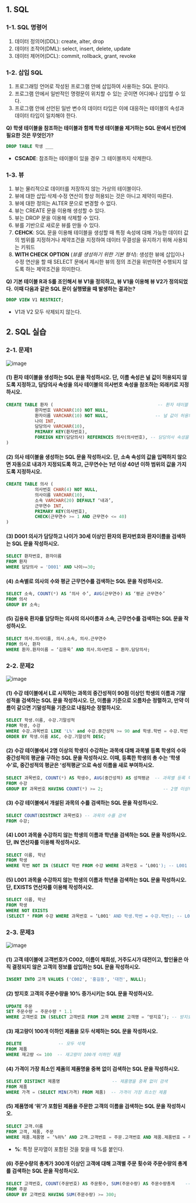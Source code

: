 ## 1. SQL
### 1-1. SQL 명령어
1. 데이터 정의어(DDL): create, alter, drop
2. 데이터 조작어(DML): select, insert, delete, update
3. 데이터 제어어(DCL): commit, rollback, grant, revoke

### 1-2. 삽입 SQL 
1. 프로그래밍 언어로 작성된 프로그램 안에 삽입하여 사용하는 SQL 문이다.
2. 프로그램 안에서 일반적인 명령문이 위치할 수 있는 곳이면 어디에나 삽입할 수 있다.
3. 프로그램 안에 선언된 일반 변수의 데이터 타입은 이에 대응하는 테이블의 속성과 데이터 타입이 일치해야 한다.

**Q) 학생 테이블을 참조하는 테이블과 함께 학생 테이블을 제거하는 SQL 문에서 빈칸에 필요한 것은 무엇인가?**
```sql
DROP TABLE 학생 ___
```
* **CSCADE**: 참조하는 테이블이 있을 경우 그 테이블까지 삭제한다.

### 1-3. 뷰
1. 뷰는 물리적으로 데이터를 저장하지 않는 가상의 테이블이다.
2. 뷰에 대한 삽입·삭제·수정 연산이 항상 허용되는 것은 아니고 제약이 따른다.
3. 뷰에 대한 정의는 ALTER 문으로 변경할 수 없다.
4. 뷰는 CREATE 문을 이용해 생성할 수 있다.
5. 뷰는 DROP 문을 이용해 삭제할 수 있다.
6. 뷰를 기반으로 새로운 뷰를 만들 수 있다.
7. **CEHCK**: SQL 문을 이용해 테이블을 생성할 때 특정 속성에 대해 가능한 데이터 값의 범위를 지정하거나 제약조건을 지정하여 데이터 무결성을 유지하기 위해 사용되는 키워드
8. **WITH CHECK OPTION** (*뷰를 생성하기 위한 기본 형식*): 생성한 뷰에 삽입이나 수정 연산을 할 때 SELECT 문에서 제시한 뷰의 정의 조건을 위반하면 수행되지 않도록 하는 제약조건을 의미한다.

**Q) 기본 테이블 R과 S를 조인해서 뷰 V1을 정의하고, 뷰 V1을 이용해 뷰 V2가 정의되었다.**
    **이때 다음과 같은 SQL 문이 실행됐을 때 발생하는 결과는?**
```sql
DROP VIEW V1 RESTRICT;
```
- V1과 V2 모두 삭제되지 않는다.

## 2. SQL 실습 
### 2-1. 문제1
![image](https://user-images.githubusercontent.com/63652571/165657757-6a71217c-63b1-4ced-876c-8aa926daf48e.png)  
#### (1) 환자 테이블을 생성하는 SQL 문을 작성하시오. 단, 이름 속성은 널 값이 허용되지 않도록 지정하고, 담당의사 속성을 의사 테이블의 의사번호 속성을 참조하는 외래키로 지정하시오.
```sql
CREATE TABLE 환자 (                                        -- 환자 테이블 생성
           환자번호 VARCHAR(10) NOT NULL,
           환자이름 VARCHAR(10) NOT NULL,                  -- 널 값이 허용되지 않도록 지정
           나이 INT,
           담당의사 VARCHAR(10),
           PRIMARY KEY(환자번호),
           FOREIGN KEY(담당의사) REFERENCES 의사(의사번호), -- 담당의사 속성을 의사 테이블의 의사번호 속성을 참조하는 외래키로 지정
)
```
#### (2) 의사 테이블을 생성하는 SQL 문을 작성하시오. 단, 소속 속성의 값을 입력하지 않으면 자동으로 내과가 지정되도록 하고, 근무연수는 1년 이상 40년 이하 범위의 값을 가지도록 지정하시오.
```sql
CREATE TABLE 의사 (
           의사번호 CHAR(4) NOT NULL,
           의사이름 VARCHAR(10),
           소속 VARCHAR(20) DEFAULT ‘내과’,
           근무연수 INT,
           PRIMARY KEY(의사번호),
           CHECK(근무연수 >= 1 AND 근무연수 <= 40)
)
```
#### (3) D001 의사가 담당하고 나이가 30세 이상인 환자의 환자번호와 환자이름을 검색하는 SQL 문을 작성하시오.
```sql
SELECT 환자번호, 환자이름
FROM 환자
WHERE 담당의사 = 'D001' AND 나이>=30;
```
#### (4) 소속별로 의사의 수와 평균 근무연수를 검색하는 SQL 문을 작성하시오.
```sql
SELECT 소속, COUNT(*) AS ‘의사 수’, AVG(근무연수) AS ‘평균 근무연수’
FROM 의사
GROUP BY 소속;
```
#### (5) 김용욱 환자를 담당하는 의사의 의사이름과 소속, 근무연수를 검색하는 SQL 문을 작성하시오.
```sql
SELECT 의사.의사이름, 의사.소속, 의사.근무연수
FROM 의사, 환자
WHERE 환자.환자이름 = ‘김용욱’ AND 의사.의사번호 = 환자.담당의사;
```
### 2-2. 문제2
![image](https://user-images.githubusercontent.com/63652571/165658216-125506a0-a28c-4b3b-8930-b1593fcce9e4.png)  
#### (1) 수강 테이블에서 L로 시작하는 과목의 중간성적이 90점 이상인 학생의 이름과 기말성적을 검색하는 SQL 문을 작성하시오. 단, 이름을 기준으로 오름차순 정렬하고, 만약 이름이 같으면 기말성적을 기준으로 내림차순 정렬하시오.
```sql
SELECT 학생.이름, 수강.기말성적
FROM 학생, 수강
WHERE 수강.과목번호 LIKE 'L%' and 수강.중간성적 >= 90 and 학생.학번 = 수강.학번
ORDER BY 학생.이름 ASC, 수강.기말성적 DESC;
```
#### (2) 수강 테이블에서 2명 이상의 학생이 수강하는 과목에 대해 과목별 등록 학생의 수와 중간성적의 평균을 구하는 SQL 문을 작성하시오. 이때, 등록한 학생의 총 수는 ‘학생수’로, 중간성적의 평균은 ‘성적평균’으로 속성 이름을 새로 부여하시오.
```sql
SELECT 과목번호, COUNT(*) AS 학생수, AVG(중간성적) AS 성적평균  -- 과목별 등록 학생의 수와 중간성적의 평균 구하기
FROM 수강
GROUP BY 과목번호 HAVING COUNT(*) >= 2;                       -- 2명 이상의 학생이 수강하는 과목
```
#### (3) 수강 테이블에서 개설된 과목의 수를 검색하는 SQL 문을 작성하시오.
```sql
SELECT COUNT(DISTINCT 과목번호) -- 과목의 수를 검색
FROM 수강;
```
#### (4) L001 과목을 수강하지 않는 학생의 이름과 학년을 검색하는 SQL 문을 작성하시오. 단, IN 연산자를 이용해 작성하시오.
```sql
SELECT 이름, 학년
FROM 학생
WHERE 학번 NOT IN (SELECT 학번 FROM 수강 WHERE 과목번호 = ‘L001'); -- L001 과목을 수강하지 않는 학생
```
#### (5) L001 과목을 수강하지 않는 학생의 이름과 학년을 검색하는 SQL 문을 작성하시오. 단, EXISTS 연산자를 이용해 작성하시오.
```sql
SELECT 이름, 학년
FROM 학생
WHERE NOT EXISTS                                                      --L001 과목을 수강하지 않는 학생
(SELECT * FROM 수강 WHERE 과목번호 = ‘L001' AND 학생.학번 = 수강.학번); -- L001 과목을 수강하지 않는 학생
```
### 2-3. 문제3
![image](https://user-images.githubusercontent.com/63652571/165658327-0e73f703-afc6-4e52-9b1e-68f79c42f741.png)  
#### (1) 고객 테이블에 고객번호가 C002, 이름이 채희성, 거주도시가 대전이고, 할인율은 아직 결정되지 않은 고객의 정보를 삽입하는 SQL 문을 작성하시오.
```sql
INSERT INTO 고객 VALUES ('C002', '홍길동', '대전', NULL);
```
#### (2) 방지호 고객의 주문수량을 10% 증가시키는 SQL 문을 작성하시오.
```sql
UPDATE 주문
SET 주문수량 = 주문수량 * 1.1
WHERE 고객번호 IN (SELECT 고객번호 FROM 고객 WHERE 고객명 = ‘방지호’); -- 방지호 고객의 주문수량을 10% 증가
```
#### (3) 재고량이 100개 이하인 제품을 모두 삭제하는 SQL 문을 작성하시오.
```sql
DELETE              -- 모두 삭제
FROM 제품
WHERE 재고량 <= 100  -- 재고량이 100개 이하인 제품
```
#### (4) 가격이 가장 최소인 제품의 제품명을 중복 없이 검색하는 SQL 문을 작성하시오.        
```sql
SELECT DISTINCT 제품명                    -- 제품명을 중복 없이 검색
FROM 제품
WHERE 가격 = (SELECT MIN(가격) FROM 제품)  -- 가격이 가장 최소인 제품
```
#### (5) 제품명에 ‘위’가 포함된 제품을 주문한 고객의 이름을 검색하는 SQL 문을 작성하시오.
```sql
SELECT 고객.이름
FROM 고객, 제품, 주문
WHERE 제품.제품명 = ‘%위%’ AND 고객.고객번호 = 주문.고객번호 AND 제품.제품번호 = 주문.제품번호;  -- 제품명에 ‘위’가 포함된 제품
```
- **%**: 특정 문자열이 포함된 것을 찾을 때 %를 붙인다.
#### (6) 주문수량의 총계가 300개 이상인 고객에 대해 고객별 주문 횟수와 주문수량의 총계를 검색하는 SQL 문을 작성하시오.
```sql
SELECT 고객번호, COUNT(주문번호) AS 주문횟수, SUM(주문수량) AS 주문수량총계    -- 고객별 주문 횟수와 주문수량의 총계를 검색
FROM 주문
GROUP BY 고객번호 HAVING SUM(주문수량) >= 300;                              --  주문수량의 총계가 300개 이상인 고객
```
